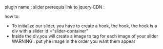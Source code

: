 plugin name : slider
prerequis
link to jquery CDN : <script src="https://cdnjs.cloudflare.com/ajax/libs/jquery/3.2.1/jquery.min.js"></script>

how to:
- To initialize our slider, you have to create a hook, the hook, the hook is a div with a slider id ="slider-container"
- Inside the div,you will create a image to tag for each image of your slider
WARNING : put yhe image in the order you want them appear